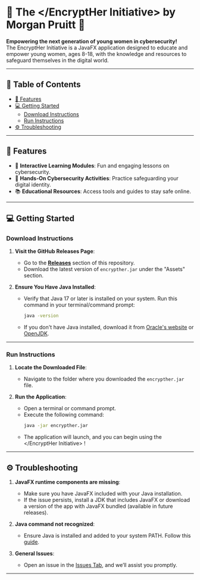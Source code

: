 # 🔐 The </EncryptHer Initiative> by Morgan Pruitt 🔐

**Empowering the next generation of young women in cybersecurity!**  
The EncryptHer Initiative is a JavaFX application designed to educate and empower young women, ages 8-18, with the knowledge and resources to safeguard themselves in the digital world.

---

## 📑 Table of Contents
- [🚀 Features](#-features)
- [💻 Getting Started](#-getting-started)
  - [Download Instructions](#download-instructions)
  - [Run Instructions](#run-instructions)
-  [⚙️ Troubleshooting](#️-troubleshooting)

---

## 🚀 Features
- 🌟 **Interactive Learning Modules**: Fun and engaging lessons on cybersecurity.
- 🔐 **Hands-On Cybersecurity Activities**: Practice safeguarding your digital identity.
- 📚 **Educational Resources**: Access tools and guides to stay safe online.

---

## 💻 Getting Started

### Download Instructions
1. **Visit the GitHub Releases Page**:
   - Go to the **[Releases](https://github.com/yourusername/EncryptHer/releases)** section of this repository.
   - Download the latest version of `encrypther.jar` under the "Assets" section.

2. **Ensure You Have Java Installed**:
   - Verify that Java 17 or later is installed on your system. Run this command in your terminal/command prompt:
     ```bash
     java -version
     ```
   - If you don't have Java installed, download it from [Oracle's website](https://www.oracle.com/java/technologies/javase-downloads.html) or [OpenJDK](https://openjdk.org/).

---

### Run Instructions
1. **Locate the Downloaded File**:
   - Navigate to the folder where you downloaded the `encrypther.jar` file.

2. **Run the Application**:
   - Open a terminal or command prompt.
   - Execute the following command:
     ```bash
     java -jar encrypther.jar
     ```
   - The application will launch, and you can begin using the </EncryptHer Initiative> !

---

## ⚙️ Troubleshooting

1. **JavaFX runtime components are missing**:
   - Make sure you have JavaFX included with your Java installation.
   - If the issue persists, install a JDK that includes JavaFX or download a version of the app with JavaFX bundled (available in future releases).

2. **Java command not recognized**:
   - Ensure Java is installed and added to your system PATH. Follow this [guide](https://www.oracle.com/java/technologies/javase-downloads.html).

3. **General Issues**:
   - Open an issue in the [Issues Tab](https://github.com/yourusername/EncryptHer/issues), and we’ll assist you promptly.

---
